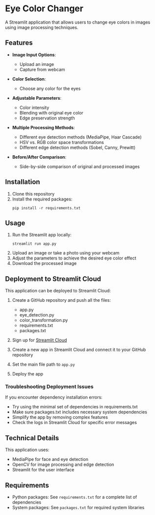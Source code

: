 # Eye Color Changer

A Streamlit application that allows users to change eye colors in images using image processing techniques.

## Features

- **Image Input Options**:
  - Upload an image
  - Capture from webcam

- **Color Selection**:
  - Choose any color for the eyes

- **Adjustable Parameters**:
  - Color intensity
  - Blending with original eye color
  - Edge preservation strength

- **Multiple Processing Methods**:
  - Different eye detection methods (MediaPipe, Haar Cascade)
  - HSV vs. RGB color space transformations
  - Different edge detection methods (Sobel, Canny, Prewitt)

- **Before/After Comparison**:
  - Side-by-side comparison of original and processed images

## Installation

1. Clone this repository
2. Install the required packages:
   ```
   pip install -r requirements.txt
   ```

## Usage

1. Run the Streamlit app locally:
   ```
   streamlit run app.py
   ```
2. Upload an image or take a photo using your webcam
3. Adjust the parameters to achieve the desired eye color effect
4. Download the processed image

## Deployment to Streamlit Cloud

This application can be deployed to Streamlit Cloud:

1. Create a GitHub repository and push all the files:
   - app.py
   - eye_detection.py
   - color_transformation.py
   - requirements.txt
   - packages.txt

2. Sign up for [Streamlit Cloud](https://streamlit.io/cloud)

3. Create a new app in Streamlit Cloud and connect it to your GitHub repository

4. Set the main file path to `app.py`

5. Deploy the app

### Troubleshooting Deployment Issues

If you encounter dependency installation errors:

- Try using the minimal set of dependencies in requirements.txt
- Make sure packages.txt includes necessary system dependencies
- Simplify the app by removing complex features
- Check the logs in Streamlit Cloud for specific error messages

## Technical Details

This application uses:
- MediaPipe for face and eye detection
- OpenCV for image processing and edge detection
- Streamlit for the user interface

## Requirements

- Python packages: See `requirements.txt` for a complete list of dependencies
- System packages: See `packages.txt` for required system libraries 
